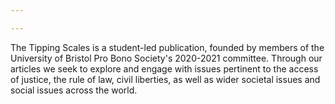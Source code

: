 ```yaml
---

---
```

The Tipping Scales is a student-led publication, founded by members of the University of Bristol Pro Bono Society's 2020-2021 committee. Through our articles we seek to explore and engage with issues pertinent to the access of justice, the rule of law, civil liberties, as well as wider societal issues and social issues across the world.